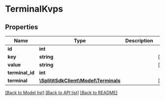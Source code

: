 # TerminalKvps

## Properties
Name | Type | Description | Notes
------------ | ------------- | ------------- | -------------
**id** | **int** |  | 
**key** | **string** |  | [optional] 
**value** | **string** |  | [optional] 
**terminal_id** | **int** |  | 
**terminal** | [**\SplititSdkClient\Model\Terminals**](Terminals.md) |  | [optional] 

[[Back to Model list]](../README.md#documentation-for-models) [[Back to API list]](../README.md#documentation-for-api-endpoints) [[Back to README]](../README.md)


